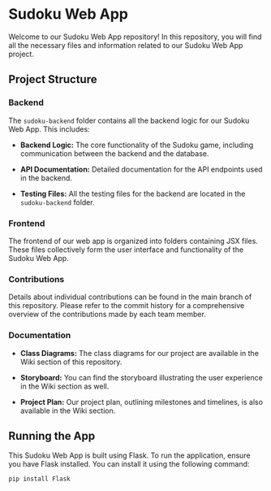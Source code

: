 # Sudoku Web App

Welcome to our Sudoku Web App repository! In this repository, you will find all the necessary files and information related to our Sudoku Web App project.

## Project Structure

### Backend

The `sudoku-backend` folder contains all the backend logic for our Sudoku Web App. This includes:

- **Backend Logic:** The core functionality of the Sudoku game, including communication between the backend and the database.
  
- **API Documentation:** Detailed documentation for the API endpoints used in the backend.

- **Testing Files:** All the testing files for the backend are located in the `sudoku-backend` folder.

### Frontend

The frontend of our web app is organized into folders containing JSX files. These files collectively form the user interface and functionality of the Sudoku Web App.

### Contributions

Details about individual contributions can be found in the main branch of this repository. Please refer to the commit history for a comprehensive overview of the contributions made by each team member.

### Documentation

- **Class Diagrams:** The class diagrams for our project are available in the Wiki section of this repository.
  
- **Storyboard:** You can find the storyboard illustrating the user experience in the Wiki section as well.

- **Project Plan:** Our project plan, outlining milestones and timelines, is also available in the Wiki section.
## Running the App

This Sudoku Web App is built using Flask. To run the application, ensure you have Flask installed. You can install it using the following command:

```bash
pip install Flask
